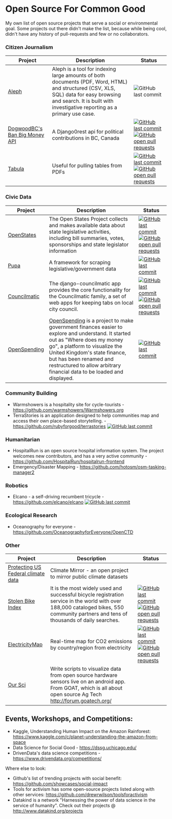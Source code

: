 # Open Source For Common Good
My own list of open source projects that serve a social or environmental goal.
Some projects out there didn't make the list, because while being cool, didn't have any history of pull-requests and few or no collaborators. 

### Citizen Journalism
| Project | Description | Status |
|--|--|--|
| [Aleph](https://github.com/alephdata/aleph) | Aleph is a tool for indexing large amounts of both documents (PDF, Word, HTML) and structured (CSV, XLS, SQL) data for easy browsing and search. It is built with investigative reporting as a primary use case. |![GitHub last commit](https://img.shields.io/github/last-commit/alephdata/aleph.svg)| |
| [DogwoodBC's Ban Big Money API](https://github.com/DogwoodBC/bigmoney/) | A Django0rest api for political contributions in BC, Canada | [![GitHub last commit](https://img.shields.io/github/last-commit/DogwoodBC/bigmoney.svg)](https://github.com/DogwoodBC/bigmoney/) [![GitHub open pull requests](https://img.shields.io/github/issues-pr-closed/DogwoodBC/bigmoney.svg)](https://github.com/DogwoodBC/bigmoney/pulls) | |
| [Tabula](https://github.com/tabulapdf/tabula) | Useful for pulling tables from PDFs | [![GitHub last commit](https://img.shields.io/github/issues-pr/tabulapdf/tabula.svg)](https://github.com/tabulapdf/tabula) [![GitHub open pull requests](https://img.shields.io/github/issues-pr/tabulapdf/tabula.svg)](https://github.com/tabulapdf/tabula/pulls)  | |

### Civic Data
| Project | Description | Status |
|--|--|--|
| [OpenStates](https://github.com/openstates/openstates) | The Open States Project collects and makes available data about state legislative activities, including bill summaries, votes, sponsorships and state legislator information | [![GitHub last commit](https://img.shields.io/github/last-commit/openstates/openstates.svg)](https://github.com/openstates/openstates) [![GitHub open pull requests](https://img.shields.io/github/issues-pr/openstates/openstates.svg)](https://github.com/openstates/openstates/pulls) |
| [Pupa](https://github.com/opencivicdata/pupa) | A framework for scraping legislative/government data | [![GitHub last commit](https://img.shields.io/github/last-commit/opencivicdata/pupa.svg)](https://github.com/opencivicdata/pupa) |
| [Councilmatic](https://github.com/datamade/django-councilmatic) |  The django-councilmatic app provides the core functionality for the Councilmatic family, a set of web apps for keeping tabs on local city council.  | [![GitHub last commit](https://img.shields.io/github/last-commit/datamade/django-councilmatic.svg)](https://github.com/datamade/django-councilmatic) [![GitHub open pull requests](https://img.shields.io/github/issues-pr/datamade/django-councilmatic.svg)](https://github.com/datamade/django-councilmatic/pulls) |
| [OpenSpending](https://github.com/openspending/openspending) | [OpenSpending](https://openspending.org/) is a project to make government finances easier to explore and understand. It started out as "Where does my money go", a platform to visualize the United Kingdom's state finance, but has been renamed and restructured to allow arbitrary financial data to be loaded and displayed. | [![GitHub last commit](https://img.shields.io/github/last-commit/opencivicdata/pupa.svg)](https://github.com/openspending/openspending) |

### Community Building
- Warmshowers is a hospitality site for cycle-tourists - https://github.com/warmshowers/Warmshowers.org
- TerraStories is an application designed to help communities map and access their own place-based storytelling. - https://github.com/rubyforgood/terrastories [![GitHub last commit](https://img.shields.io/github/last-commit/opencivicdata/pupa.svg)](https://github.com/rubyforgood/terrastories)

### Humanitarian
- HospitalRun is an open source hospital information system.  The project welcomes new contributors, and has a very active community - https://github.com/HospitalRun/hospitalrun-frontend
- Emergency/Disaster Mapping - https://github.com/hotosm/osm-tasking-manager2

### Robotics
- Elcano - a self-driving recumbent tricycle - https://github.com/elcano/elcano [![GitHub last commit](https://img.shields.io/github/last-commit/elcano/elcano.svg)](https://github.com/elcano/elcano)

### Ecological Research
- Oceanography for everyone - https://github.com/OceanographyforEveryone/OpenCTD

### Other
| Project | Description | Status |
|--|--|--|
| [Protecting US Federal climate data](https://github.com/climate-mirror/) | Climate Mirror - an open project to mirror public climate datasets | |
| [Stolen Bike Index](https://github.com/bikeindex/bike_index) | It is the most widely used and successful bicycle registration service in the world with over 188,000 cataloged bikes, 550 community partners and tens of thousands of daily searches.  | [![GitHub last commit](https://img.shields.io/github/last-commit/bikeindex/bike_index.svg)](https://github.com/bikeindex/bike_index) [![GitHub open pull requests](https://img.shields.io/github/issues-pr/bikeindex/bike_index.svg)](https://github.com/bikeindex/bike_index) |
| [ElectricityMap](https://github.com/tmrowco/electricitymap-contrib) | Real-time map for CO2 emissions by country/region from electricity |  [![GitHub last commit](https://img.shields.io/github/last-commit/tmrowco/electricitymap-contrib.svg)](https://github.com/tmrowco/electricitymap-contrib) [![GitHub open pull requests](https://img.shields.io/github/issues-pr/tmrowco/electricitymap-contrib.svg)](https://github.com/tmrowco/electricitymap-contrib) |
| [Our Sci](https://gitlab.com/our-sci)| Write scripts to visualize data from open source hardware sensors live on an android app.  From GOAT, which is all about open source Ag Tech http://forum.goatech.org/ | |

## Events, Workshops, and Competitions:
- Kaggle, Understanding Human Impact on the Amazon Rainforest: https://www.kaggle.com/c/planet-understanding-the-amazon-from-space 
- Data Science for Social Good - https://dssg.uchicago.edu/
- DrivenData's data science competitions - https://www.drivendata.org/competitions/

Where else to look:
- Github's list of trending projects with social benefit: https://github.com/showcases/social-impact
- Tools for activism has some open-source projects listed along with other services: https://github.com/drewrwilson/toolsforactivism
- Datakind is a network "Harnessing the power of data science in the service of humanity".  Check out their projects @ http://www.datakind.org/projects
